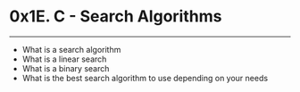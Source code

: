 # 0x1E. C - Search Algorithms
----

* What is a search algorithm
* What is a linear search
* What is a binary search
* What is the best search algorithm to use depending on your needs
